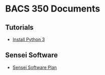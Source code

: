 # BACS 350 Documents

## Tutorials

* [Install Python 3](InstallPython.md)

## Sensei Software

* [Sensei Software Plan](Sensei/Index.md)

